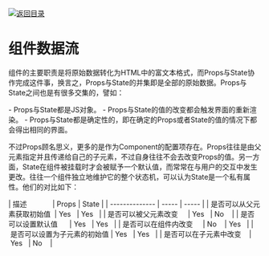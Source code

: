 



[![返回目录](https://parg.co/UY3)](https://parg.co/bWg)


# 组件数据流


组件的主要职责是将原始数据转化为HTML中的富文本格式，而Props与State协作完成这件事，换言之，Props与State的并集即是全部的原始数据。Props与State之间也是有很多交集的，譬如：

- Props与State都是JS对象。
- Props与State的值的改变都会触发界面的重新渲染。
- Props与State都是确定性的，即在确定的Props或者State的值的情况下都会得出相同的界面。

不过Props顾名思义，更多的是作为Component的配置项存在。Props往往是由父元素指定并且传递给自己的子元素，不过自身往往不会去改变Props的值。另一方面，State在组件被挂载时才会被赋予一个默认值，而常常在与用户的交互中发生更改。往往一个组件独立地维护它的整个状态机，可以认为State是一个私有属性。他们的对比如下：

| 描述             | Props | State |
| -------------- | ----- | ----- |
| 是否可以从父元素获取初始值  | Yes   | Yes   |
| 是否可以被父元素改变     | Yes   | No    |
| 是否可以设置默认值      | Yes   | Yes   |
| 是否可以在组件内改变     | No    | Yes   |
| 是否可以设置为子元素的初始值 | Yes   | Yes   |
| 是否可以在子元素中改变    | Yes   | No    |


